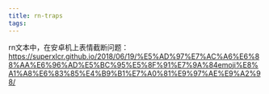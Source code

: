 ```yaml
---
title: rn-traps
tags:
---
```

  
rn文本中，在安卓机上表情截断问题：https://superxlcr.github.io/2018/06/19/%E5%AD%97%E7%AC%A6%E6%88%AA%E6%96%AD%E5%BC%95%E5%8F%91%E7%9A%84emoji%E8%A1%A8%E6%83%85%E4%B9%B1%E7%A0%81%E9%97%AE%E9%A2%98/